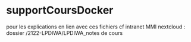 # supportCoursDocker

pour les explications en lien avec ces fichiers cf intranet MMI nextcloud : 
dossier /2122-LPDIWA/LPDIWA_notes de cours


